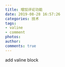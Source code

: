 ```yaml
---
title: 增加评论功能
date: 2019-08-28 16:57:26
categories: 技术
tags:
- valine
- comment
photos:
author:
comments: true
---
```


add valine block